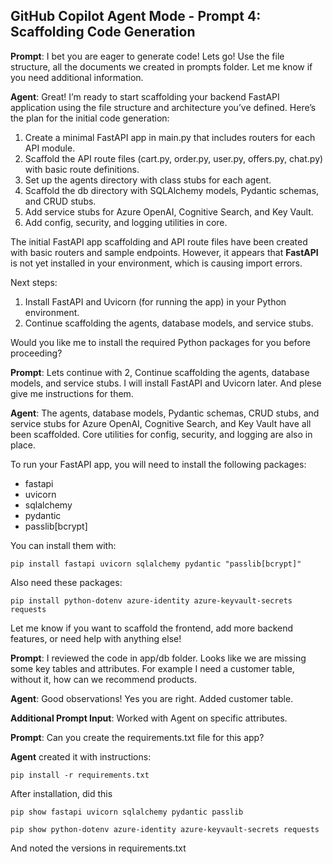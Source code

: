 ## GitHub Copilot Agent Mode - Prompt 4:   Scaffolding Code Generation 

**Prompt**: I bet you are eager to generate code! Lets go! Use the file structure, all the documents we created in prompts folder. Let me know if you need additional information.

**Agent**: Great! I’m ready to start scaffolding your backend FastAPI application using the file structure and architecture you’ve defined. Here’s the plan for the initial code generation:

1. Create a minimal FastAPI app in main.py that includes routers for each API module.
2. Scaffold the API route files (cart.py, order.py, user.py, offers.py, chat.py) with basic route definitions.
3. Set up the agents directory with class stubs for each agent.
4. Scaffold the db directory with SQLAlchemy models, Pydantic schemas, and CRUD stubs.
5. Add service stubs for Azure OpenAI, Cognitive Search, and Key Vault.
6. Add config, security, and logging utilities in core.

The initial FastAPI app scaffolding and API route files have been created with basic routers and sample endpoints. However, it appears that **FastAPI** is not yet installed in your environment, which is causing import errors.

Next steps:

1. Install FastAPI and Uvicorn (for running the app) in your Python environment.
2. Continue scaffolding the agents, database models, and service stubs.

Would you like me to install the required Python packages for you before proceeding?

**Prompt**: Lets continue with 2, Continue scaffolding the agents, database models, and service stubs. I will install FastAPI and Uvicorn later. And plese give me instructions for them. 

**Agent**: The agents, database models, Pydantic schemas, CRUD stubs, and service stubs for Azure OpenAI, Cognitive Search, and Key Vault have all been scaffolded. Core utilities for config, security, and logging are also in place.

To run your FastAPI app, you will need to install the following packages:

- fastapi
- uvicorn
- sqlalchemy
- pydantic
- passlib[bcrypt]

You can install them with:

`pip install fastapi uvicorn sqlalchemy pydantic "passlib[bcrypt]"`

Also need these packages: 

`pip install python-dotenv azure-identity azure-keyvault-secrets requests`

Let me know if you want to scaffold the frontend, add more backend features, or need help with anything else!

**Prompt**: I reviewed the code in app/db folder. Looks like we are missing some key tables and attributes. For example I need a customer table, without it, how can we recommend products. 

**Agent**: Good observations! Yes you are right. Added customer table. 

**Additional Prompt Input**: Worked with Agent on specific attributes. 

**Prompt**: Can you create the requirements.txt file for this app?

**Agent** created it with instructions:

`pip install -r requirements.txt`

After installation, did this 

`pip show fastapi uvicorn sqlalchemy pydantic passlib` 

`pip show python-dotenv azure-identity azure-keyvault-secrets requests`   

And noted the versions in requirements.txt 

